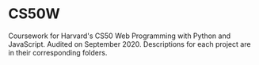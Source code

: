 # CS50W
Coursework for Harvard's CS50 Web Programming with Python and JavaScript. Audited on September 2020. 
Descriptions for each project are in their corresponding folders.
